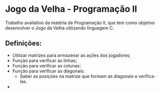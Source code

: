 # Jogo da Velha - Programação II

Trabalho avaliativo da matéria de Programação II, que tem como objetivo desenvolver o Jogo da Velha utilizando linguagem C.

## Definições:

* Utilizar matrizes para armazenar as ações dos jogadores;
* Função para verificar as linhas;
* Função para verificar as colunas:
* Função para verificar as diagonais:
    * Saber as posições na matrize que formam as diagonais e verifica-las.
* 
